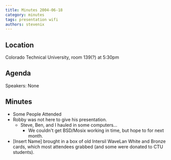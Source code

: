 ```yaml
---
title: Minutes 2004-06-18
category: minutes
tags: presentation wifi
authors: stevenix
---
```


## Location

Colorado Technical University, room 139(?) at 5:30pm

## Agenda

Speakers: None

## Minutes

* Some People Attended
* Robby was not here to give his presentation.
  * Steve, Ben, and I hauled in some computers...
    * We couldn't get BSD/Mosix working in time, but hope to for next month.
* [Insert Name] brought in a box of old Intersil WaveLan White and
    Bronze cards, which most attendees grabbed (and some were donated to
    CTU students).
